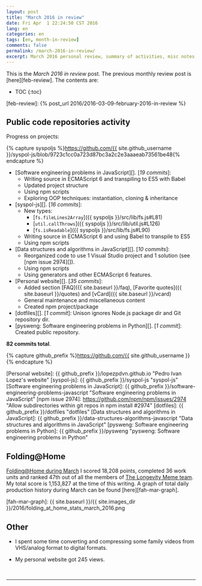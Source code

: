 ```yaml
---
layout: post
title: "March 2016 in review"
date: Fri Apr  1 22:24:50 CST 2016
lang: en
categories: en
tags: [en, month-in-review]
comments: false
permalink: /march-2016-in-review/
excerpt: March 2016 personal review, summary of activities, misc notes...
---
```


This is the *March 2016 in review* post. The previous monthly review post is
[here][feb-review].  The contents are:

* TOC
{:toc}

[feb-review]: {% post_url 2016/2016-03-09-february-2016-in-review %}

## Public code repositories activity ###################################

Progress on projects:

{% capture syspoljs %}https://github.com/{{ site.github_username }}/syspol-js/blob/9723c1cc0a723d87bc3a2c2e3aaaeab73561be48{% endcapture %}

- [Software engineering problems in JavaScript][]. [*19 commits*]:
  - Writing source in ECMAScript 6 and transpiling to ES5 with Babel
  - Updated project structure
  - Using npm scripts
  - Exploring OOP techniques: instantiation, cloning & inheritance
- [syspol-js][]. [*16 commits*]:
  - New types:
    - [`fs.fileLines2Array`]({{ syspoljs }}/src/lib/fs.js#L81)
    - [`util.callThrows`]({{ syspoljs }}/src/lib/util.js#L126)
    - [`fs.isReadable`]({{ syspoljs }}/src/lib/fs.js#L90)
  - Writing source in ECMAScript 6 and using Babel to transpile to ES5
  - Using npm scripts
- [Data structures and algorithms in JavaScript][]. [*10 commits*]:
  - Reorganized code to use 1 Visual Studio project and 1 solution (see [npm
    issue 2974][]).
  - Using npm scripts
  - Using generators and other ECMAScript 6 features.
- [Personal website][]. [*35 commits*]:
  - Added section [FAQ]({{ site.baseurl }}/faq), [Favorite quotes]({{
    site.baseurl }}/quotes) and [vCard]({{ site.baseurl }}/vcard)
  - General maintenance and miscellaneous content
  - Created npm project/package
- [dotfiles][]. [*1 commit*]: Unison ignores Node.js package dir and Git
  repository dir.
- [pysweng: Software engineering problems in Python][]. [*1 commit*]: Created
  public repository.

**82 commits total**.

{% capture github_prefix %}https://github.com/{{ site.github_username }}{% endcapture %}

[Personal website]: {{ github_prefix }}/lopezpdvn.github.io "Pedro Ivan Lopez's website"
[syspol-js]: {{ github_prefix }}/syspol-js "syspol-js"
[Software engineering problems in JavaScript]: {{ github_prefix }}/software-engineering-problems-javascript "Software engineering problems in JavaScript"
[npm issue 2974]: https://github.com/npm/npm/issues/2974 "Allow subdirectories within git repos in npm install #2974"
[dotfiles]: {{ github_prefix }}/dotfiles "dotfiles"
[Data structures and algorithms in JavaScript]: {{ github_prefix }}/data-structures-algorithms-javascript "Data structures and algorithms in JavaScript"
[pysweng: Software engineering problems in Python]: {{ github_prefix }}/pysweng "pysweng: Software engineering problems in Python"

## Folding@Home #######################################################

[Folding@Home during March][fah-stats] I scored 18,208 points, completed 36
work units and ranked 47th out of all the members of [The Longevity Meme
team][].  My total score is 1,153,827 at the time of this writing.  A graph of
total daily production history during March can be found [here][fah-mar-graph].

[fah-stats]: http://folding.extremeoverclocking.com/user_summary.php?s=&u=648628 "dreilopz - User Summary - EXTREME Overclocking Folding @ Home Stats"
[The Longevity Meme team]: http://folding.extremeoverclocking.com/user_list.php?s=&t=32461 "The Longevity Meme Individual Users List"
[fah-mar-graph]: {{ site.baseurl }}/{{ site.images_dir }}/2016/folding_at_home_stats_march_2016.png

## Other ###############################################################

- I spent some time converting and compressing some family videos from
  VHS/analog format to digital formats.

- My personal website got 245 views.

<br/>

---
